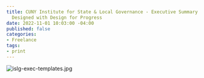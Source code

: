```yaml
---
title: CUNY Institute for State & Local Governance - Executive Summary Templates -
  Designed with Design for Progress
date: 2022-11-01 10:03:00 -04:00
published: false
categories:
- Freelance
tags:
- print
---
```


![islg-exec-templates.jpg](/uploads/islg-exec-templates.jpg)